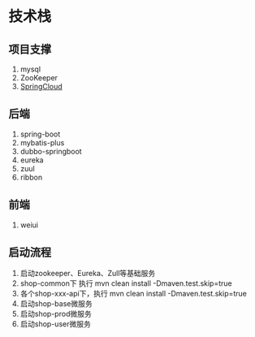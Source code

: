 # 技术栈


## 项目支撑
1. mysql
2. ZooKeeper
3. [SpringCloud](https://github.com/liuyiyou/cn.liuyiyou.springcloud)

## 后端
1. spring-boot
2. mybatis-plus
3. dubbo-springboot
4. eureka
5. zuul
6. ribbon


## 前端
1. weiui



## 启动流程

1. 启动zookeeper、Eureka、Zull等基础服务
2. shop-common下   执行 mvn clean install  -Dmaven.test.skip=true
3. 各个shop-xxx-api下，执行  mvn clean install  -Dmaven.test.skip=true
4. 启动shop-base微服务
5. 启动shop-prod微服务
6. 启动shop-user微服务